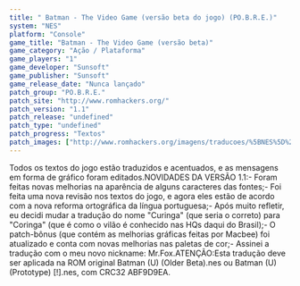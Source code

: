 ```yaml
---
title: " Batman - The Video Game (versão beta do jogo) (PO.B.R.E.)"
system: "NES"
platform: "Console"
game_title: "Batman - The Video Game (versão beta)"
game_category: "Ação / Plataforma"
game_players: "1"
game_developer: "Sunsoft"
game_publisher: "Sunsoft"
game_release_date: "Nunca lançado"
patch_group: "PO.B.R.E."
patch_site: "http://www.romhackers.org/"
patch_version: "1.1"
patch_release: "undefined"
patch_type: "undefined"
patch_progress: "Textos"
patch_images: ["http://www.romhackers.org/imagens/traducoes/%5BNES%5D%20Batman%20Beta%20-%20POBRE%20-%201.png","http://www.romhackers.org/imagens/traducoes/%5BNES%5D%20Batman%20Beta%20-%20POBRE%20-%202.png","http://www.romhackers.org/imagens/traducoes/%5BNES%5D%20Batman%20Beta%20-%20POBRE%20-%203.png"]
---
```

Todos os textos do jogo estão traduzidos e acentuados, e as mensagens em forma de gráfico foram editados.NOVIDADES DA VERSÃO 1.1:- Foram feitas novas melhorias na aparência de alguns caracteres das fontes;- Foi feita uma nova revisão nos textos do jogo, e agora eles estão de acordo com a nova reforma ortográfica da língua portuguesa;- Após muito refletir, eu decidi mudar a tradução do nome "Curinga" (que seria o correto) para "Coringa" (que é como o vilão é conhecido nas HQs daqui do Brasil);- O patch-bônus (que contém as melhorias gráficas feitas por Macbee) foi atualizado e conta com novas melhorias nas paletas de cor;- Assinei a tradução com o meu novo nickname: Mr.Fox.ATENÇÃO:Esta tradução deve ser aplicada na ROM original Batman (U) (Older Beta).nes ou Batman (U) (Prototype) [!].nes, com CRC32 ABF9D9EA.